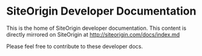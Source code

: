 # SiteOrigin Developer Documentation

This is the home of SiteOrigin developer documentation. This content is directly mirrored on SiteOrigin at http://siteorigin.com/docs/index.md

Please feel free to contribute to these developer docs.
